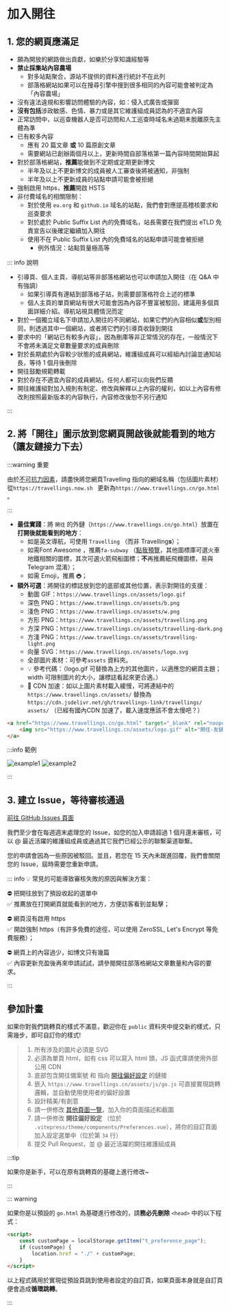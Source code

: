 # 加入開往

## 1. 您的網頁應滿足

- 願為開放的網路做出貢獻，如樂於分享知識經驗等
- **禁止採集站內容農場**
  - 對多站點聚合，源站不提供的資料進行統計不在此列
  - 部落格網站如果可以在搜尋引擎中搜到很多相同的內容可能會被判定為「內容農場」
- 沒有違法違規和影響訪問體驗的內容，如：侵入式廣告或彈窗
- **沒有包括**涉政敏感、色情、暴力或是其它維護組成員認為的不適宜內容
- 正常訪問中，以巡查機器人是否可訪問和人工巡查時域名未過期未脫離原先主體為準
- 已有較多內容
  - 應有 20 篇文章 **或** 10 篇原創文章
  - 需要網站已創辦兩個月以上，更新時間自部落格第一篇內容時間開始算起
- 對於部落格網站，**推薦**能做到不定期或定期更新博文
  - 半年及以上不更新博文的成員被人工審查後將被通知，非強制
  - 半年及以上不更新成員的站點申請可能會被拒絕
- 強制啟用 https，**推薦**開啟 HSTS
- 非付費域名的相關限制：
  - 對於使用 `eu.org` 和 `github.io` 域名的站點，我們會對應提高稽核要求和巡查要求
  - 對於處於 Public Suffix List 內的免費域名，站長需要在我們提出 eTLD 免責宣告以後確定繼續加入開往
  - 使用不在 Public Suffix List 內的免費域名的站點申請可能會被拒絕
    - 例外情況：站點質量極高等

::: info 說明

- 引導頁、個人主頁、導航站等非部落格網站也可以申請加入開往（在 Q&A 中有強調）
  - 如果引導頁有連結到部落格子站，則需要部落格符合上述的標準
  - 個人主頁的單頁網站有很大可能會因為內容不豐富被駁回，建議用多個頁面詳細介紹。導航站視具體情況而定
- 對於一個獨立域名下申請加入開往的不同網站，如果它們的內容相似**或**型別相同，則透過其中一個網站，或者將它們的引導頁收錄到開往
- 要求中的「網站已有較多內容」，因為刪庫等非正常情況的存在，一般情況下不會將未滿足文章數量要求的成員刪除
- 對於長期處於內容較少狀態的成員網站，維護組成員可以經組內討論並通知站長，等待 1 個月後刪除
- 開往鼓勵規範轉載
- 對於存在不適宜內容的成員網站，任何人都可以向我們反饋
- 開往維護組對加入規則有制定、修改與解釋以上內容的權利，如以上內容有修改則按照最新版本的內容執行，內容修改後恕不另行通知

:::


## 2. 將「開往」圖示放到您網頁**開啟後就能看到的地方**（讓友鏈接力下去）

:::warning 重要

由於[不可抗力因素](https://github.com/travellings-link/travellings/issues/566)，請盡快將您網頁Travelling 指向的網域名稱（包括圖片素材）從`https://travellings.now.sh ` 更新為`https://www.travellings.cn/go.html` 。

:::

- **最佳實踐**：將 `開往` 的外鏈（`https://www.travellings.cn/go.html`）放置在**打開後就能看到的地方**：
  - 如是英文導航，可使用 `Travelling` （而非 Travelling**s**）；
  - 如需Font Awesome ，推薦`fa-subway` （[點我預覽](https://fontawesome.com/icons/subway?style=solid)，其他圖標庫可選火車地鐵相關的圖標，其次可選火箭飛船圖標；**不**再推薦紙飛機圖標，易與Telegram 混淆）；
  - 如需 Emoji，推薦 `🚇`；
- **額外可選**：將開往的標誌放到您的底部或其他位置，表示對開往的支援：
  - 動圖 GIF：`https://www.travellings.cn/assets/logo.gif`
  - 深色 PNG：`https://www.travellings.cn/assets/b.png`
  - 淺色 PNG：`https://www.travellings.cn/assets/w.png`
  - 方形 PNG：`https://www.travellings.cn/assets/travelling.png`
  - 方深 PNG：`https://www.travellings.cn/assets/travelling-dark.png`
  - 方淺 PNG：`https://www.travellings.cn/assets/travelling-light.png`
  - 向量 SVG：`https://www.travellings.cn/assets/logo.svg`
  - 全部圖片素材：可參考`assets` 資料夾。
  - 💡 參考代碼：（logo.gif 可替換為上方的其他圖片，以適應您的網頁主題；width 可限制圖片的大小，讓標誌看起來更合適。）
  - 🚀 CDN 加速：如以上圖片素材載入緩慢，可將連結中的`https://www.travellings.cn/assets/` 替換為`https://cdn.jsdelivr.net/gh/travellings-link/travellings/ assets/` （已經有國內CDN 加速了，載入速度應該不會太慢吧？）

```html
<a href="https://www.travellings.cn/go.html" target="_blank" rel="noopener" title="開往-友鏈接力">
    <img src="https://www.travellings.cn/assets/logo.gif" alt="開往-友鏈接力" width="120">
</a>
```

:::info 範例

![example1](https://www.travellings.cn/assets/example1.png)
![example2](https://www.travellings.cn/assets/example2.png)

:::

## 3. 建立 Issue，等待審核通過

[前往 GitHub Issues 頁面](https://github.com/travellings-link/travellings/issues)

我們至少會在每週週末處理您的 Issue，如您的加入申請超過 1 個月還未審核，可以 @ 最近活躍的維護組成員或通過其它我們已經公示的聯繫渠道聯繫。

您的申請會因為一些原因被駁回。並且，若您在 15 天內未跟進回覆，我們會關閉您的 Issue，屆時需要您重新申請。

::: info 💡 常見的可能導致審核失敗的原因與解決方案：

⛔ 把開往放到了預設收起的選單中\
✅ 推薦放在打開網頁就能看到的地方，方便訪客看到並點擊；

⛔ 網頁沒有啟用 https\
✅ 開啟強制 https（有許多免費的途徑，可以使用 ZeroSSL, Let's Encrypt 等免費服務）；

⛔ 網頁上的內容過少，如博文只有幾篇\
✅ 內容更新充盈後再來申請試試，請參閱開往部落格網站文章數量和內容的要求。

:::

## 參加計畫

如果你對我們跳轉頁的樣式不滿意，歡迎你在 `public` 資料夾中提交新的樣式，只需幾步，即可自訂你的樣式!

> 1. 所有涉及的圖片必須是 SVG
> 2. 必須為單頁 html，如有 css 可以寫入 html 頭，JS 函式庫請使用外部公用 CDN
> 3. 底部包含開往備案號 和 指向 [開往偏好設定](https://www.travellings.cn/preference) 的鏈接
> 4. 嵌入 `https://www.travellings.cn/assets/js/go.js` 可直接實現跳轉邏輯，並自動使用使用者的偏好設置
> 5. 設計精美/有創意
> 6. 請一併修改 [其他頁面一覽](https://www.travellings.cn/zh_TW/docs/pages)，加入你的頁面描述和截圖
> 7. 請一併修改 **開往偏好設定** （位於 `.vitepress/theme/components/Preferences.vue`），將你的自訂頁面加入設定選單中（位於第 `34` 行）
> 8. 提交 Pull Request，並 @ 最近活躍的開往維護組成員

:::tip

如果你是新手，可以在原有跳轉頁的基礎上進行修改\~

:::

::: warning

如果你是以預設的 `go.html` 為基礎進行修改的，請**務必先刪除** `<head>` 中的以下程式：

```html
<script>
    const customPage = localStorage.getItem("t_preference_page");
    if (customPage) {
        location.href = "./" + customPage;
    }
</script>
```

以上程式碼用於實現從預設頁跳到使用者設定的自訂頁，如果頁面本身就是自訂頁便會造成**循環跳轉**。

:::
